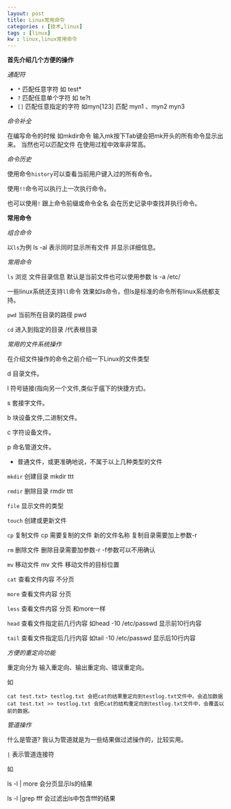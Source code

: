 ```yaml
---
layout: post
title: Linux常用命令
categories : [技术,linux]
tags : [linux]
kw : linux,linux常用命令 
---
```


**首先介绍几个方便的操作**

*通配符*

- `*` 匹配任意字符 如 test* 
- `?` 匹配任意单个字符  如 te?t
- `[]` 匹配任意指定的字符 如myn[123] 匹配 myn1 、myn2 myn3

*命令补全*

在编写命令的时候 如mkdir命令 输入mk按下Tab键会把mk开头的所有命令显示出来。
当然也可以匹配文件 在使用过程中效率非常高。

*命令历史*

  使用命令`history`可以查看当前用户键入过的所有命令。
  
  使用`!!`命令可以执行上一次执行命令。

  也可以使用`!` 跟上命令前缀或命令全名 会在历史记录中查找并执行命令。



**常用命令**

*组合命令*

   以`ls`为例 ls -al 表示同时显示所有文件 并显示详细信息。

*常用命令*

`ls` 浏览 文件目录信息 默认是当前文件也可以使用参数  ls -a /etc/

一些linux系统还支持`ll`命令 效果如ls命令，但ls是标准的命令所有linux系统都支持。

`pwd` 当前所在目录的路径  pwd

`cd` 进入到指定的目录  /代表根目录

*常用的文件系统操作*

 在介绍文件操作的命令之前介绍一下Linux的文件类型

d  目录文件。

l  符号链接(指向另一个文件,类似于瘟下的快捷方式)。

s  套接字文件。

b  块设备文件,二进制文件。

c  字符设备文件。

p  命名管道文件。

-  普通文件，或更准确地说，不属于以上几种类型的文件

`mkdir` 创建目录 mkdir ttt

`rmdir` 删除目录  rmdir ttt

`file`  显示文件的类型

`touch` 创建或更新文件

`cp`    复制文件 cp   需要复制的文件 新的文件名称  复制目录需要加上参数-r

`rm`    删除文件 删除目录需要加参数-r  -f参数可以不用确认

`mv`    移动文件  mv 文件  移动文件的目标位置

`cat`  查看文件内容 不分页

`more` 查看文件内容 分页

`less` 查看文件内容  分页  和more一样

`head` 查看文件指定前几行内容 如head -10 /etc/passwd 显示前10行内容

`tail` 查看文件指定后几行内容 如tail -10 /etc/passwd 显示后10行内容

*方便的重定向功能*

 重定向分为 输入重定向、输出重定向、错误重定向。
 
 如 

	cat test.txt> testlog.txt 会把cat的结果重定向到testlog.txt文件中。会追加数据
    cat test.txt >> testlog.txt 会把cat的结构重定向到testlog.txt文件中，会覆盖以前的数据。

*管道操作*

什么是管道? 我认为管道就是为一些结果做过滤操作的，比较实用。

`|` 表示管道连接符

如

ls -l | more 会分页显示ls的结果

ls -l |grep fff 会过滤出ls中包含fff的结果








 

